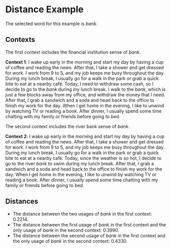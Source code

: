 # Distance Example

The selected word for this example is _bank_.

## Contexts

The first context includes the financial institution sense of _bank_.

**Context 1**: I wake up early in the morning and start my day by having a cup of coffee and reading the news. After that, I take a shower and get dressed for work. I work from 9 to 5, and my job keeps me busy throughout the day. During my lunch break, I usually go for a walk in the park or grab a quick bite to eat at a nearby café. Today, I need to withdraw some cash, so I decide to go to the _bank_ during my lunch break. I walk to the _bank_, which is just a few blocks away from my office, and withdraw the money that I need. After that, I grab a sandwich and a soda and head back to the office to finish my work for the day. When I get home in the evening, I like to unwind by watching TV or reading a book. After dinner, I usually spend some time chatting with my family or friends before going to bed.

The second context includes the river bank sense of _bank_.

**Context 2**: I wake up early in the morning and start my day by having a cup of coffee and reading the news. After that, I take a shower and get dressed for work. I work from 9 to 5, and my job keeps me busy throughout the day. During my lunch break, I usually go for a walk in the park or grab a quick bite to eat at a nearby café. Today, since the weather is so hot, I decide to go to the river _bank_ to swim during my lunch break. After that, I grab a sandwich and a soda and head back to the office to finish my work for the day. When I get home in the evening, I like to unwind by watching TV or reading a book. After dinner, I usually spend some time chatting with my family or friends before going to bed.

## Distances

- The distance between the two usages of _bank_ in the first context: 0.2214.
- The distance between the first usage of _bank_ in the first context and the only usage of _bank_ in the second context: 0.3990.
- The distance between the second usage of _bank_ in the first context and the only usage of _bank_ in the second context: 0.4330.
